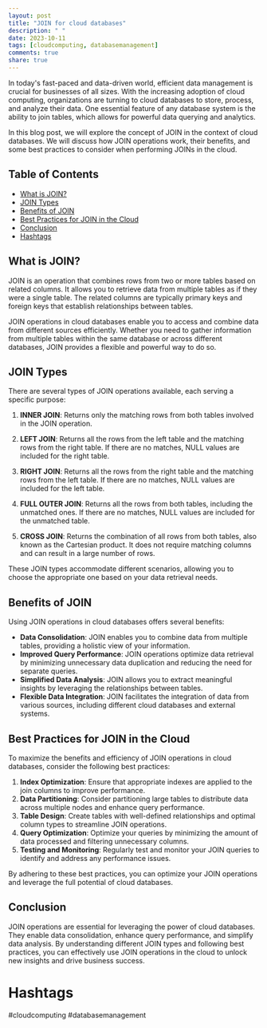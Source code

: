 ```yaml
---
layout: post
title: "JOIN for cloud databases"
description: " "
date: 2023-10-11
tags: [cloudcomputing, databasemanagement]
comments: true
share: true
---
```


In today's fast-paced and data-driven world, efficient data management is crucial for businesses of all sizes. With the increasing adoption of cloud computing, organizations are turning to cloud databases to store, process, and analyze their data. One essential feature of any database system is the ability to join tables, which allows for powerful data querying and analytics.

In this blog post, we will explore the concept of JOIN in the context of cloud databases. We will discuss how JOIN operations work, their benefits, and some best practices to consider when performing JOINs in the cloud.

## Table of Contents
- [What is JOIN?](#what-is-join)
- [JOIN Types](#join-types)
- [Benefits of JOIN](#benefits-of-join)
- [Best Practices for JOIN in the Cloud](#best-practices-for-join-in-the-cloud)
- [Conclusion](#conclusion)
- [Hashtags](#hashtags)

## What is JOIN? 

JOIN is an operation that combines rows from two or more tables based on related columns. It allows you to retrieve data from multiple tables as if they were a single table. The related columns are typically primary keys and foreign keys that establish relationships between tables.

JOIN operations in cloud databases enable you to access and combine data from different sources efficiently. Whether you need to gather information from multiple tables within the same database or across different databases, JOIN provides a flexible and powerful way to do so.

## JOIN Types 

There are several types of JOIN operations available, each serving a specific purpose:

1. **INNER JOIN**: Returns only the matching rows from both tables involved in the JOIN operation.

2. **LEFT JOIN**: Returns all the rows from the left table and the matching rows from the right table. If there are no matches, NULL values are included for the right table.

3. **RIGHT JOIN**: Returns all the rows from the right table and the matching rows from the left table. If there are no matches, NULL values are included for the left table.

4. **FULL OUTER JOIN**: Returns all the rows from both tables, including the unmatched ones. If there are no matches, NULL values are included for the unmatched table.

5. **CROSS JOIN**: Returns the combination of all rows from both tables, also known as the Cartesian product. It does not require matching columns and can result in a large number of rows.

These JOIN types accommodate different scenarios, allowing you to choose the appropriate one based on your data retrieval needs.

## Benefits of JOIN

Using JOIN operations in cloud databases offers several benefits:

- **Data Consolidation**: JOIN enables you to combine data from multiple tables, providing a holistic view of your information.
- **Improved Query Performance**: JOIN operations optimize data retrieval by minimizing unnecessary data duplication and reducing the need for separate queries.
- **Simplified Data Analysis**: JOIN allows you to extract meaningful insights by leveraging the relationships between tables.
- **Flexible Data Integration**: JOIN facilitates the integration of data from various sources, including different cloud databases and external systems.

## Best Practices for JOIN in the Cloud

To maximize the benefits and efficiency of JOIN operations in cloud databases, consider the following best practices:

1. **Index Optimization**: Ensure that appropriate indexes are applied to the join columns to improve performance.
2. **Data Partitioning**: Consider partitioning large tables to distribute data across multiple nodes and enhance query performance.
3. **Table Design**: Create tables with well-defined relationships and optimal column types to streamline JOIN operations.
4. **Query Optimization**: Optimize your queries by minimizing the amount of data processed and filtering unnecessary columns.
5. **Testing and Monitoring**: Regularly test and monitor your JOIN queries to identify and address any performance issues.

By adhering to these best practices, you can optimize your JOIN operations and leverage the full potential of cloud databases.

## Conclusion

JOIN operations are essential for leveraging the power of cloud databases. They enable data consolidation, enhance query performance, and simplify data analysis. By understanding different JOIN types and following best practices, you can effectively use JOIN operations in the cloud to unlock new insights and drive business success.

# Hashtags
#cloudcomputing #databasemanagement